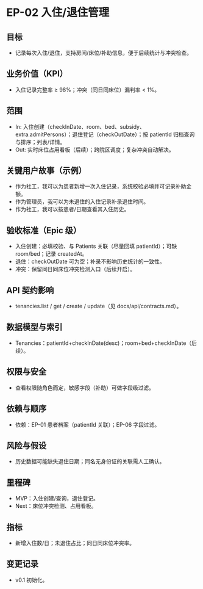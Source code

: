 # EP-02 入住/退住管理

## 目标
- 记录每次入住/退住，支持房间/床位/补助信息，便于后续统计与冲突检查。

## 业务价值（KPI）
- 入住记录完整率 ≥ 98%；冲突（同日同床位）漏判率 < 1%。

## 范围
- In: 入住创建（checkInDate、room、bed、subsidy、extra.admitPersons）；退住登记（checkOutDate）；按 patientId 归档查询与排序；列表/详情。
- Out: 实时床位占用看板（后续）；跨院区调度；复杂冲突自动解决。

## 关键用户故事（示例）
- 作为社工，我可以为患者新增一次入住记录，系统校验必填并可记录补助金额。
- 作为管理员，我可以为未退住的入住记录补录退住时间。
- 作为社工，我可以按患者/日期查看其入住历史。

## 验收标准（Epic 级）
- 入住创建：必填校验、与 Patients 关联（尽量回填 patientId）；可缺 room/bed；记录 createdAt。
- 退住：checkOutDate 可为空；补录不影响历史统计的一致性。
- 冲突：保留同日同床位冲突检测入口（后续开启）。

## API 契约影响
- tenancies.list / get / create / update（见 docs/api/contracts.md）。

## 数据模型与索引
- Tenancies：patientId+checkInDate(desc)；room+bed+checkInDate（后续）。

## 权限与安全
- 查看权限随角色而定，敏感字段（补助）可做字段级过滤。

## 依赖与顺序
- 依赖：EP-01 患者档案（patientId 关联）；EP-06 字段过滤。

## 风险与假设
- 历史数据可能缺失退住日期；同名无身份证的关联需人工确认。

## 里程碑
- MVP：入住创建/查询，退住登记。
- Next：床位冲突检测、占用看板。

## 指标
- 新增入住数/日；未退住占比；同日同床位冲突率。

## 变更记录
- v0.1 初始化。

